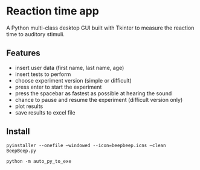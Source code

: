 # Reaction time app
A Python multi-class desktop GUI built with Tkinter to measure the reaction time to auditory stimuli.
## Features
  * insert user data (first name, last name, age)
  * insert tests to perform
  * choose experiment version (simple or difficult)
  * press enter to start the experiment
  * press the spacebar as fastest as possible at hearing the sound
  * chance to pause and resume the experiment (difficult version only)
  * plot results
  * save results to excel file

## Install
```
pyinstaller --onefile —windowed --icon=beepbeep.icns —clean BeepBeep.py

python -m auto_py_to_exe
```
